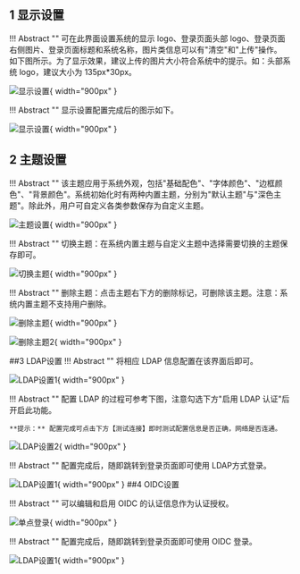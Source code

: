 
## 1 显示设置

!!! Abstract ""
    可在此界面设置系统的显示 logo、登录页面头部 logo、登录页面右侧图片、登录页面标题和系统名称，图片类信息可以有"清空"和"上传"操作。  
    如下图所示。为了显示效果，建议上传的图片大小符合系统中的提示。如：头部系统 logo，建议大小为 135px\*30px。


![显示设置](../img/xpack/显示设置.png){ width="900px" }

!!! Abstract ""
    显示设置配置完成后的图示如下。

![显示设置](../img/xpack/显示设置2.png){ width="900px" }

## 2 主题设置

!!! Abstract ""
    该主题应用于系统外观，包括"基础配色"、"字体颜色"、"边框颜色"、"背景颜色"。系统初始化时有两种内置主题，分别为"默认主题"与"深色主题"。除此外，用户可自定义各类参数保存为自定义主题。

![主题设置](../img/xpack/主题设置1.png){ width="900px" }

!!! Abstract ""
    切换主题：在系统内置主题与自定义主题中选择需要切换的主题保存即可。


![切换主题](../img/xpack/切换主题.png){ width="900px" }

!!! Abstract ""
    删除主题：点击主题右下方的删除标记，可删除该主题。注意：系统内置主题不支持用户删除。


![删除主题](../img/xpack/删除主题.png){ width="900px" }


![删除主题2](../img/xpack/删除主题2.png){ width="900px" }


##3 LDAP设置
!!! Abstract ""
    将相应 LDAP 信息配置在该界面后即可。

![LDAP设置1](../img/xpack/LDAP1.png){ width="900px" }

!!! Abstract ""
    配置 LDAP 的过程可参考下图，注意勾选下方"启用 LDAP 认证"后开启此功能。

    **提示：** 配置完成可点击下方【测试连接】即时测试配置信息是否正确，网络是否连通。

![LDAP设置2](../img/xpack/LDAP2.png){ width="900px" }

!!! Abstract ""
    配置完成后，随即跳转到登录页面即可使用 LDAP方式登录。

![LDAP设置1](../img/xpack/LDAP3.png){ width="900px" }
##4 OIDC设置

!!! Abstract ""
    可以编辑和启用 OIDC 的认证信息作为认证授权。

![单点登录](../img/xpack/单点登录.png){ width="900px" }

!!! Abstract ""
    配置完成后，随即跳转到登录页面即可使用 OIDC 登录。

![LDAP设置1](../img/xpack/LDAP3.png){ width="900px" }